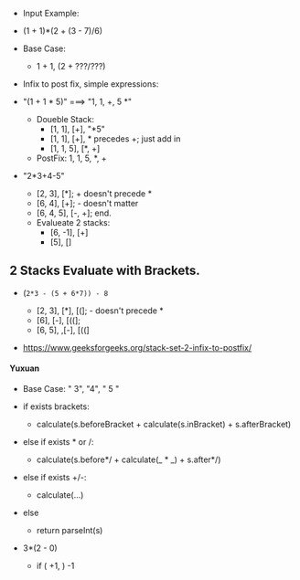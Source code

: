 
* Input Example: 

* (1 + 1)*(2 + (3 - 7)/6)

* Base Case: 
  * 1 + 1, (2 + ???/???)

* Infix to post fix, simple expressions: 
* "(1 + 1 * 5)" ===> "1, 1, +, 5 *"
  * Doueble Stack: 
    * [1, 1], [+], "*5"
    * [1, 1], [+], * precedes +; just add in
    * [1, 1, 5], [*, +]
  * PostFix: 1, 1, 5, *, +

* "2*3+4-5"
  * [2, 3], [*]; + doesn't precede *
  * [6, 4], [+]; - doesn't matter
  * [6, 4, 5], [-, +]; end.
  * Evalueate 2 stacks:
    * [6, -1], [+]
    * [5], []


## 2 Stacks Evaluate with Brackets.

* (`2*3 - (5 + 6*7)) - 8`
  * [2, 3], [*], [(]; - doesn't precede *
  * [6], [-], [((];
  * [6, 5], ,[-], [((]

  
* https://www.geeksforgeeks.org/stack-set-2-infix-to-postfix/


#### Yuxuan

* Base Case: "  3", "4", " 5  "
* if exists brackets:
  * calculate(s.beforeBracket + calculate(s.inBracket) + s.afterBracket)
* else if exists * or /:
  * calculate(s.before*/ + calculate(_ * _) + s.after*/)
* else if exists +/-:
  * calculate(...)
* else
  * return parseInt(s)

* 3*(2 - 0)
  * if ( +1, ) -1 